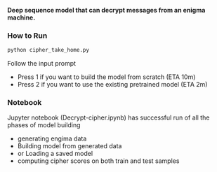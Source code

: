 **Deep sequence model that can decrypt messages from an enigma machine.**

### How to Run

```python
python cipher_take_home.py
```

Follow the input prompt
- Press 1 if you want to build the model from scratch (ETA 10m)
- Press 2 if you want to use the existing pretrained model (ETA 2m)

### Notebook

Jupyter notebook (Decrypt-cipher.ipynb) has successful run of all the phases of model building
 - generating engima data
 - Building model from generated data
-  or Loading a saved model
-  computing cipher scores on both train and test samples  